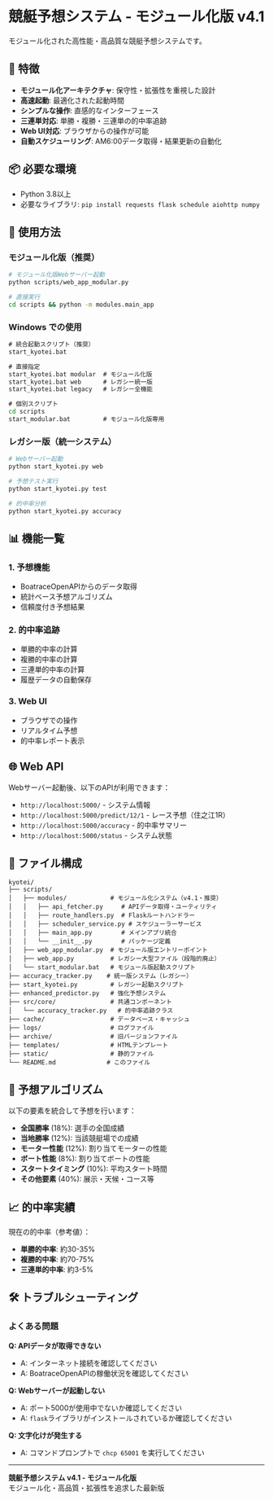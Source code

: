 # 競艇予想システム - モジュール化版 v4.1

モジュール化された高性能・高品質な競艇予想システムです。

## 🚀 特徴

- **モジュール化アーキテクチャ**: 保守性・拡張性を重視した設計
- **高速起動**: 最適化された起動時間
- **シンプルな操作**: 直感的なインターフェース
- **三連単対応**: 単勝・複勝・三連単の的中率追跡
- **Web UI対応**: ブラウザからの操作が可能
- **自動スケジューリング**: AM6:00データ取得・結果更新の自動化

## 📦 必要な環境

- Python 3.8以上
- 必要なライブラリ: `pip install requests flask schedule aiohttp numpy`

## 🎯 使用方法

### モジュール化版（推奨）

```bash
# モジュール化版Webサーバー起動
python scripts/web_app_modular.py

# 直接実行
cd scripts && python -m modules.main_app
```

### Windows での使用

```cmd
# 統合起動スクリプト（推奨）
start_kyotei.bat

# 直接指定
start_kyotei.bat modular  # モジュール化版
start_kyotei.bat web      # レガシー統一版
start_kyotei.bat legacy   # レガシー全機能

# 個別スクリプト
cd scripts
start_modular.bat         # モジュール化版専用
```

### レガシー版（統一システム）

```bash
# Webサーバー起動
python start_kyotei.py web

# 予想テスト実行
python start_kyotei.py test

# 的中率分析
python start_kyotei.py accuracy
```

## 📊 機能一覧

### 1. 予想機能
- BoatraceOpenAPIからのデータ取得
- 統計ベース予想アルゴリズム
- 信頼度付き予想結果

### 2. 的中率追跡
- 単勝的中率の計算
- 複勝的中率の計算
- 三連単的中率の計算
- 履歴データの自動保存

### 3. Web UI
- ブラウザでの操作
- リアルタイム予想
- 的中率レポート表示

## 🌐 Web API

Webサーバー起動後、以下のAPIが利用できます：

- `http://localhost:5000/` - システム情報
- `http://localhost:5000/predict/12/1` - レース予想（住之江1R）
- `http://localhost:5000/accuracy` - 的中率サマリー
- `http://localhost:5000/status` - システム状態

## 📁 ファイル構成

```
kyotei/
├── scripts/
│   ├── modules/            # モジュール化システム（v4.1・推奨）
│   │   ├── api_fetcher.py     # APIデータ取得・ユーティリティ
│   │   ├── route_handlers.py  # Flaskルートハンドラー
│   │   ├── scheduler_service.py # スケジューラーサービス
│   │   ├── main_app.py        # メインアプリ統合
│   │   └── __init__.py        # パッケージ定義
│   ├── web_app_modular.py  # モジュール版エントリーポイント
│   ├── web_app.py          # レガシー大型ファイル（段階的廃止）
│   └── start_modular.bat   # モジュール版起動スクリプト
├── accuracy_tracker.py    # 統一版システム（レガシー）
├── start_kyotei.py         # レガシー起動スクリプト
├── enhanced_predictor.py   # 強化予想システム
├── src/core/               # 共通コンポーネント
│   └── accuracy_tracker.py   # 的中率追跡クラス
├── cache/                  # データベース・キャッシュ
├── logs/                   # ログファイル
├── archive/                # 旧バージョンファイル
├── templates/              # HTMLテンプレート
├── static/                 # 静的ファイル
└── README.md              # このファイル
```

## 🎯 予想アルゴリズム

以下の要素を統合して予想を行います：

- **全国勝率** (18%): 選手の全国成績
- **当地勝率** (12%): 当該競艇場での成績  
- **モーター性能** (12%): 割り当てモーターの性能
- **ボート性能** (8%): 割り当てボートの性能
- **スタートタイミング** (10%): 平均スタート時間
- **その他要素** (40%): 展示・天候・コース等

## 📈 的中率実績

現在の的中率（参考値）：
- **単勝的中率**: 約30-35%
- **複勝的中率**: 約70-75%
- **三連単的中率**: 約3-5%

## 🛠️ トラブルシューティング

### よくある問題

**Q: APIデータが取得できない**
- A: インターネット接続を確認してください
- A: BoatraceOpenAPIの稼働状況を確認してください

**Q: Webサーバーが起動しない**
- A: ポート5000が使用中でないか確認してください
- A: `flask`ライブラリがインストールされているか確認してください

**Q: 文字化けが発生する**
- A: コマンドプロンプトで `chcp 65001` を実行してください

---

**競艇予想システム v4.1 - モジュール化版**  
モジュール化・高品質・拡張性を追求した最新版